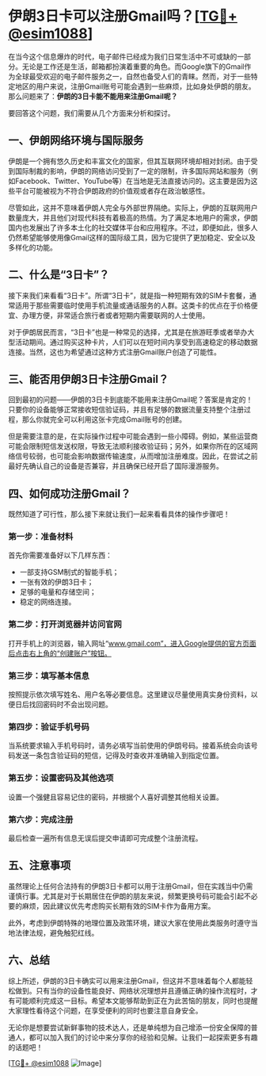 # 伊朗3日卡可以注册Gmail吗？[[TG💪+ @esim1088](https://t.me/s/esim1088)]

在当今这个信息爆炸的时代，电子邮件已经成为我们日常生活中不可或缺的一部分。无论是工作还是生活，邮箱都扮演着重要的角色。而Google旗下的Gmail作为全球最受欢迎的电子邮件服务之一，自然也备受人们的青睐。然而，对于一些特定地区的用户来说，注册Gmail账号可能会遇到一些麻烦，比如身处伊朗的朋友。那么问题来了：**伊朗的3日卡能不能用来注册Gmail呢？**

要回答这个问题，我们需要从几个方面来分析和探讨。

## 一、伊朗网络环境与国际服务

伊朗是一个拥有悠久历史和丰富文化的国家，但其互联网环境却相对封闭。由于受到国际制裁的影响，伊朗的网络访问受到了一定的限制，许多国际网站和服务（例如Facebook、Twitter、YouTube等）在当地是无法直接访问的。这主要是因为这些平台可能被视为不符合伊朗政府的价值观或者存在政治敏感性。

尽管如此，这并不意味着伊朗人完全与外部世界隔绝。实际上，伊朗的互联网用户数量庞大，并且他们对现代科技有着极高的热情。为了满足本地用户的需求，伊朗国内也发展出了许多本土化的社交媒体平台和应用程序。不过，即便如此，很多人仍然希望能够使用像Gmail这样的国际级工具，因为它提供了更加稳定、安全以及多样化的功能。

## 二、什么是“3日卡”？

接下来我们来看看“3日卡”。所谓“3日卡”，就是指一种短期有效的SIM卡套餐，通常适用于那些需要临时使用手机流量或通话服务的人群。这类卡的优点在于价格便宜、办理方便，非常适合旅行者或者短期内需要联网的人士使用。

对于伊朗居民而言，“3日卡”也是一种常见的选择，尤其是在旅游旺季或者举办大型活动期间。通过购买这种卡片，人们可以在短时间内享受到高速稳定的移动数据连接。当然，这也为希望通过这种方式注册Gmail账户创造了可能性。

## 三、能否用伊朗3日卡注册Gmail？

回到最初的问题——伊朗的3日卡到底能不能用来注册Gmail呢？答案是肯定的！只要你的设备能够正常接收短信验证码，并且有足够的数据流量支持整个注册过程，那么你就完全可以利用这张卡完成Gmail账号的创建。

但是需要注意的是，在实际操作过程中可能会遇到一些小障碍。例如，某些运营商可能会限制短信发送权限，导致无法顺利接收验证码；另外，如果你所在的区域网络信号较弱，也可能会影响数据传输速度，从而增加注册难度。因此，在尝试之前最好先确认自己的设备是否兼容，并且确保已经开启了国际漫游服务。

## 四、如何成功注册Gmail？

既然知道了可行性，那么接下来就让我们一起来看看具体的操作步骤吧！

### 第一步：准备材料
首先你需要准备好以下几样东西：
- 一部支持GSM制式的智能手机；
- 一张有效的伊朗3日卡；
- 足够的电量和存储空间；
- 稳定的网络连接。

### 第二步：打开浏览器并访问官网
打开手机上的浏览器，输入网址“www.gmail.com”，进入Google提供的官方页面后点击右上角的“创建账户”按钮。

### 第三步：填写基本信息
按照提示依次填写姓名、用户名等必要信息。这里建议尽量使用真实身份资料，以便日后找回密码时不会出现问题。

### 第四步：验证手机号码
当系统要求输入手机号码时，请务必填写当前使用的伊朗号码。接着系统会向该号码发送一条包含验证码的短信，记得及时查收并准确输入到指定位置。

### 第五步：设置密码及其他选项
设置一个强健且容易记住的密码，并根据个人喜好调整其他相关设置。

### 第六步：完成注册
最后检查一遍所有信息无误后提交申请即可完成整个注册流程。

## 五、注意事项

虽然理论上任何合法持有的伊朗3日卡都可以用于注册Gmail，但在实践当中仍需谨慎行事。尤其是对于长期居住在伊朗的朋友来说，频繁更换号码可能会引起不必要的麻烦，因此建议优先考虑购买长期有效的SIM卡作为备用方案。

此外，考虑到伊朗特殊的地理位置及政策环境，建议大家在使用此类服务时遵守当地法律法规，避免触犯红线。

## 六、总结

综上所述，伊朗的3日卡确实可以用来注册Gmail，但这并不意味着每个人都能轻松做到。只有当你的设备性能良好、网络状况理想并且遵循正确的操作流程时，才有可能顺利完成这一目标。希望本文能够帮助到正在为此苦恼的朋友，同时也提醒大家理性看待这个问题，在享受便利的同时也要注意自身安全。

无论你是想要尝试新鲜事物的技术达人，还是单纯想为自己增添一份安全保障的普通人，都可以加入我们的讨论中来分享你的经验和见解。让我们一起探索更多有趣的话题吧！

[[TG💪+ @esim1088](https://t.me/s/esim1088) ![Image](https://i.postimg.cc/4NQfJmqS/Snipaste-2025-05-13-00-14-12.png)]